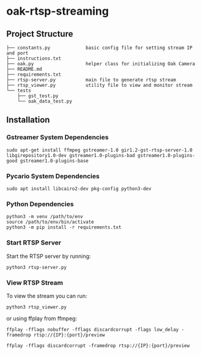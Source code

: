 # oak-rtsp-streaming

## Project Structure

```
├── constants.py             basic config file for setting stream IP and port
├── instructions.txt         
├── oak.py                   helper class for initializing Oak Camera
├── README.md
├── requirements.txt         
├── rtsp-server.py           main file to generate rtsp stream
├── rtsp_viewer.py           utility file to view and monitor stream
└── tests
    ├── gst_test.py
    └── oak_data_test.py
```

## Installation

### Gstreamer System Dependencies
```
sudo apt-get install ffmpeg gstreamer-1.0 gir1.2-gst-rtsp-server-1.0 libgirepository1.0-dev gstreamer1.0-plugins-bad gstreamer1.0-plugins-good gstreamer1.0-plugins-base
```

### Pycario System Dependencies
```
sudo apt install libcairo2-dev pkg-config python3-dev
```
### Python Dependencies
```
python3 -m venv /path/to/env
source /path/to/env/bin/activate
python3 -m pip install -r requirements.txt
```

### Start RTSP Server

Start the RTSP server by running:

```
python3 rtsp-server.py
```

### View RTSP Stream

To view the stream you can run:
```
python3 rtsp_viewer.py
```
or using ffplay from ffmpeg:
```
ffplay -fflags nobuffer -fflags discardcorrupt -flags low_delay -framedrop rtsp://{IP}:{port}/preview

ffplay -fflags discardcorrupt -framedrop rtsp://{IP}:{port}/preview
```

